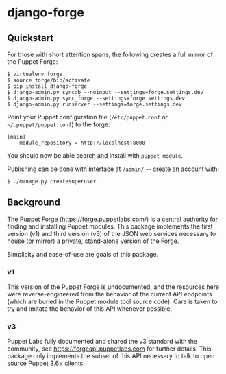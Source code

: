 django-forge
============

Quickstart
----------

For those with short attention spans, the following creates a full mirror of
the Puppet Forge:

    $ virtualenv forge
    $ source forge/bin/activate
    $ pip install django-forge
    $ django-admin.py syncdb --noinput --settings=forge.settings.dev
    $ django-admin.py sync_forge --settings=forge.settings.dev
    $ django-admin.py runserver --settings=forge.settings.dev

Point your Puppet configuration file (`/etc/puppet.conf` or
`~/.puppet/puppet.conf`) to the forge:

    [main]
        module_repository = http://localhost:8000

You should now be able search and install with `puppet module`.

Publishing can be done with interface at `/admin/` -- create an account
with:

    $ ./manage.py createsuperuser

Background
----------

The Puppet Forge (https://forge.puppetlabs.com/) is a central authority for
finding and installing Puppet modules.  This package implements the first
version (v1) and third version (v3) of the JSON web services necessary to house
(or mirror) a private, stand-alone version of the Forge.


Simplicity and ease-of-use are goals of this package.

### v1

This version of the Puppet Forge is undocumented, and the resources here were
reverse-engineered from the behavior of the current API endpoints (which
are buried in the Puppet module tool source code).  Care is taken to
try and imitate the behavior of this API whenever possible.

### v3

Puppet Labs fully documented and shared the v3 standard with the community,
see https://forgeapi.puppetlabs.com for further details.  This package
only implements the subset of this API necessary to talk to open source
Puppet 3.6+ clients.
